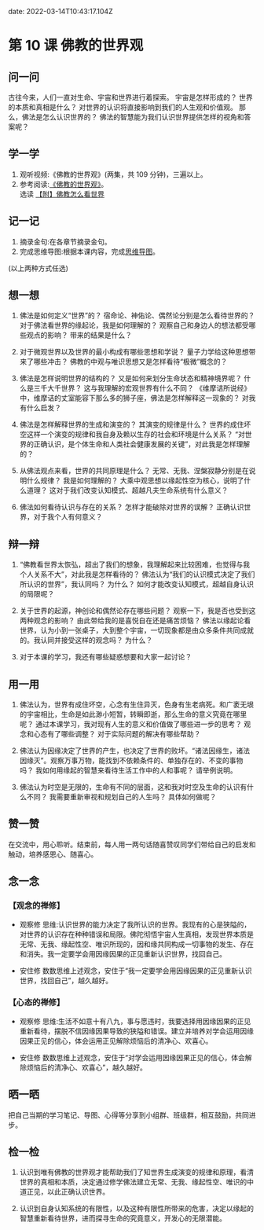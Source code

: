 date: 2022-03-14T10:43:17.104Z

# 第 10 课 佛教的世界观

## 问一问

古往今来，人们一直对生命、宇宙和世界进行着探索。
宇宙是怎样形成的？
世界的本质和真相是什么？
对世界的认识将直接影响到我们的人生观和价值观。
那么，佛法是怎么认识世界的？
佛法的智慧能为我们认识世界提供怎样的视角和答案呢？

## 学一学

1. 观听视频:《佛教的世界观》(两集，共 109 分钟)，三遍以上。
2. 参考阅读:[《佛教的世界观》](text)。<br/>
   选读 [【附】佛教怎么看世界](attachment-1)

## 记一记

1. 摘录金句:在各章节摘录金句。
2. 完成思维导图:根据本课内容，完成[思维导图](map)。

(以上两种方式任选)

## 想一想

1. 佛法是如何定义“世界”的？
   宿命论、神佑论、偶然论分别是怎么看待世界的？
   对于佛法看世界的缘起论，我是如何理解的？
   观察自己和身边人的想法都受哪些观点的影响？
   带来的结果是什么？

2. 对于微观世界以及世界的最小构成有哪些思想和学说？
   量子力学给这种思想带来了哪些冲击？
   佛教的中观与唯识思想又是怎样看待“极微”概念的？

3. 佛法是怎样说明世界的结构的？
   又是如何来划分生命状态和精神境界呢？
   什么是三千大千世界？
   这与我理解的宏观世界有什么不同？
   《维摩诘所说经》中，维摩诘的丈室能容下那么多的狮子座，佛法是怎样解释这一现象的？
   对我有什么启发？

4. 佛法是怎样解释世界的生成和演变的？
   其演变的规律是什么？
   世界的成住坏空这样一个演变的规律和我自身及赖以生存的社会和环境是什么关系？
   “对世界的正确认识，是个体生命和人类社会健康发展的关键”，对此我是怎样理解的？

5. 从佛法观点来看，世界的共同原理是什么？
   无常、无我、涅槃寂静分别是在说明什么规律？
   我是如何理解的？
   大乘中观思想以缘起性空为核心，说明了什么道理？
   这对于我们改变认知模式、超越凡夫生命系统有什么意义？

6. 佛法如何看待认识与存在的关系？
   怎样才能破除对世界的误解？
   正确认识世界，对于我个人有何意义？

## 辩一辩

1. “佛教看世界太恢弘，超出了我们的想象，我理解起来比较困难，也觉得与我个人关系不大”，对此我是怎样看待的？
   佛法认为“我们的认识模式决定了我们所认识的世界”，我认同吗？
   为什么？
   如何才能改变认知模式，超越自身认识的局限呢？

2. 关于世界的起源，神创论和偶然论存在哪些问题？
   观察一下，我是否也受到这两种观念的影响？
   由此带给我的是喜悦自在还是痛苦烦恼？
   佛法以缘起论看世界，认为小到一张桌子，大到整个宇宙，一切现象都是由众多条件共同成就的。我认同并接受这样的观念吗？
   为什么？

3. 对于本课的学习，我还有哪些疑惑想要和大家一起讨论？

## 用一用

1. 佛法认为，世界有成住坏空，心念有生住异灭，色身有生老病死。和广袤无垠的宇宙相比，生命是如此渺小短暂，转瞬即逝，那么生命的意义究竟在哪里呢？
   通过本课学习，我对现有人生的意义和价值做了哪些进一步的思考？
   观念和心态有了哪些调整？
   对于实际问题的解决有哪些帮助？

2. 佛法认为因缘决定了世界的产生，也决定了世界的败坏。“诸法因缘生，诸法因缘灭”。观察万事万物，能找到不依赖条件的、单独存在的、不变的事物吗？
   我如何用缘起的智慧来看待生活工作中的人和事呢？
   请举例说明。

3. 佛法认为时空是无限的，生命有不同的层面，这和我对时空及生命的认识有什么不同？
   我需要重新审视和规划自己的人生吗？
   具体如何做呢？

## 赞一赞

在交流中，用心聆听。结束前，每人用一两句话随喜赞叹同学们带给自己的启发和触动，培养感恩心、随喜心。

## 念一念

### 【观念的禅修】

- 观察修
  思维:认识世界的能力决定了我所认识的世界。我现有的心是狭隘的，对世界的认识存在种种错误和局限。佛陀彻悟宇宙人生真相，发现世界本质是无常、无我、缘起性空、唯识所现的，因和缘共同构成一切事物的发生、存在和消失。我一定要学会用因缘因果的正见重新认识世界，找回自己。

- 安住修
  数数思维上述观念，安住于“我一定要学会用因缘因果的正见重新认识世界，找回自己”，越久越好。

### 【心态的禅修】

- 观察修
  思维:生活不如意十有八九，事与愿违时，我要选择用因缘因果的正见重新看待，摆脱不信因缘因果导致的狭隘和错误。建立并培养对学会运用因缘因果正见的信心，体会运用正见解除烦恼后的清净心、欢喜心。

- 安住修
  数数思维上述观念，安住于“对学会运用因缘因果正见的信心，体会解除烦恼后的清净心、欢喜心”，越久越好。

## 晒一晒

把自己当期的学习笔记、导图、心得等分享到小组群、班级群，相互鼓励，共同进步。

## 检一检

1. 认识到唯有佛教的世界观才能帮助我们了知世界生成演变的规律和原理，看清世界的真相和本质，决定通过修学佛法建立无常、无我、缘起性空、唯识的中道正见，以此正确认识世界。

2. 认识到自身认知系统的有限性，以及这种有限性所带来的危害，决定以缘起的智慧重新看待世界，进而探寻生命的究竟意义，开发心的无限潜能。
